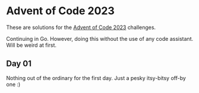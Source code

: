 # Advent of Code 2023

These are solutions for the [Advent of Code 2023](https://adventofcode.com/2023) challenges.

Continuing in Go. However, doing this without the use of any code assistant. Will be weird at first.

## Day 01

Nothing out of the ordinary for the first day. Just a pesky itsy-bitsy off-by one :)
